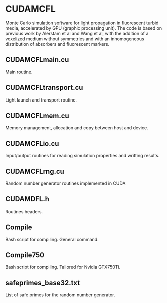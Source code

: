 # CUDAMCFL

Monte Carlo simulation software for light propagation in fluorescent turbid media, accelerated by GPU (graphic processing unit). The code is based on previous work by Alerstam et al and Wang et al, with the addition of a voxelized medium without symmetries and with an inhomogeneous distribution of absorbers and fluorescent markers.

CUDAMCFLmain.cu
-------------------
Main routine. 

CUDAMCFLtransport.cu
-------------------
Light launch and transport routine.

CUDAMCFLmem.cu
-------------------
Memory management, allocation and copy between host and device.

CUDAMCFLio.cu
-------------------
Input/output routines for reading simulation properties and writting results.

CUDAMCFLrng.cu
-------------------
Random number generator routines implemented in CUDA

CUDAMDFL.h
-------------------
Routines headers.

Compile
-------------------
Bash script for compiling. General command.

Compile750
-------------------
Bash script for compiling. Tailored for Nvidia GTX750Ti.

safeprimes_base32.txt
-------------------
List of safe primes for the random number generator.



